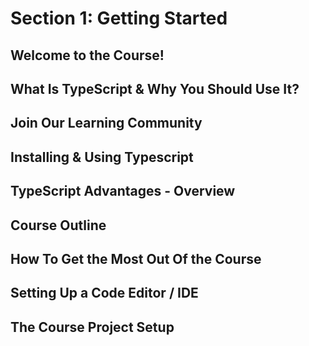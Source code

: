# Section 1: Getting Started

## Welcome to the Course!

## What Is TypeScript & Why You Should Use It?

## Join Our Learning Community

## Installing & Using Typescript

## TypeScript Advantages - Overview

## Course Outline

## How To Get the Most Out Of the Course

## Setting Up a Code Editor / IDE

## The Course Project Setup
